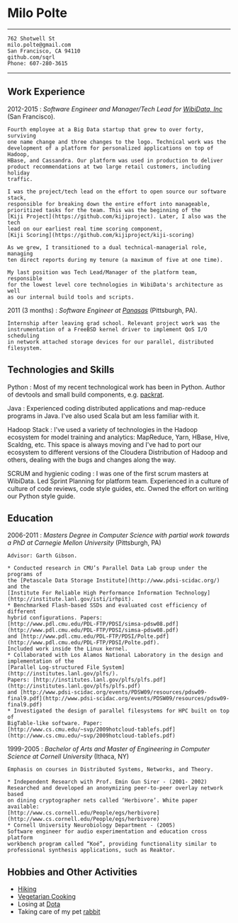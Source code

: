 Milo Polte
==========


----

`762 Shotwell St                                      milo.polte@gmail.com`  
`San Francisco, CA 94110                                   github.com/sqrl`  
`Phone: 607-280-3615                                       `  

----


Work Experience
---------------

2012-2015
:   *Software Engineer and Manager/Tech Lead for [WibiData, Inc](https://www.wibidata.com)* (San Francisco).
    
    Fourth employee at a Big Data startup that grew to over forty, surviving
    one name change and three changes to the logo. Technical work was the
    development of a platform for personalized applications on top of Hadoop,
    HBase, and Cassandra. Our platform was used in production to deliver
    product recommendations at two large retail customers, including holiday
    traffic.
    
    I was the project/tech lead on the effort to open source our software stack,
    responsible for breaking down the entire effort into manageable,
    prioritized tasks for the team. This was the beginning of the
    [Kiji Project](https://github.com/kijiproject). Later, I also was the tech
    lead on our earliest real time scoring component,
    [Kiji Scoring](https://github.com/kijiproject/kiji-scoring)
    
    As we grew, I transitioned to a dual technical-managerial role, managing
    ten direct reports during my tenure (a maximum of five at one time).
    
    My last position was Tech Lead/Manager of the platform team, responsible
    for the lowest level core technologies in WibiData's architecture as well
    as our internal build tools and scripts.

2011 (3 months)
:   *Software Engineer at [Panasas](http://www.panasas.com/)* (Pittsburgh, PA).

    Internship after leaving grad school. Relevant project work was the
    instrumentation of a FreeBSD kernel driver to implement QoS I/O scheduling
    in network attached storage devices for our parallel, distributed
    filesystem.
    
Technologies and Skills
-----------------------
Python
:   Most of my recent technological work has been in Python. Author of devtools
    and small build components, e.g.
    [packrat](https://github.com/sqrl/packrat).

Java
:   Experienced coding distributed applications and map-reduce programs in
    Java. I've also used Scala but am less familiar with it.

Hadoop Stack
:   I've used a variety of technologies in the Hadoop ecosystem for model
    training and analytics: MapReduce, Yarn, HBase, Hive, Scaldng, etc. This space is always moving and I've had to port our ecosystem to different versions of the Cloudera Distribution of Hadoop and others, dealing with the bugs and changes along the way.

SCRUM and hygienic coding
:   I was one of the first scrum masters at WibiData. Led Sprint Planning for
    platform team. Experienced in a culture of culture of code reviews, code
    style guides, etc. Owned the effort on writing our Python style guide.

Education
---------

2006-2011
:   *Masters Degree in Computer Science with partial work towards a PhD at
    Carnegie Mellon University* (Pittsburgh, PA)
    
    Advisor: Garth Gibson.
    
    * Conducted research in CMU’s Parallel Data Lab group under the programs of 
    the [Petascale Data Storage Institute](http://www.pdsi-scidac.org/) and the
    [Institute For Reliable High Performance Information Technology](http://institute.lanl.gov/isti/irhpit).
    * Benchmarked Flash-based SSDs and evaluated cost efficiency of different
    hybrid configurations. Papers:
    [http://www.pdl.cmu.edu/PDL-FTP/PDSI/simsa-pdsw08.pdf](http://www.pdl.cmu.edu/PDL-FTP/PDSI/simsa-pdsw08.pdf)
    and [http://www.pdl.cmu.edu/PDL-FTP/PDSI/Polte.pdf](http://www.pdl.cmu.edu/PDL-FTP/PDSI/Polte.pdf).
    Included work inside the Linux kernel.
    * Collaborated with Los Alamos National Laboratory in the design and
    implementation of the
    [Parallel Log-structured File System](http://institutes.lanl.gov/plfs/).
    Papers: [http://institutes.lanl.gov/plfs/plfs.pdf](http://institutes.lanl.gov/plfs/plfs.pdf)
    and [http://www.pdsi-scidac.org/events/PDSW09/resources/pdsw09-final9.pdf](http://www.pdsi-scidac.org/events/PDSW09/resources/pdsw09-final9.pdf)
    * Investigated the design of parallel filesystems for HPC built on top of
    BigTable-like software. Paper:
    [http://www.cs.cmu.edu/~svp/2009hotcloud-tablefs.pdf](http://www.cs.cmu.edu/~svp/2009hotcloud-tablefs.pdf)
    
1999-2005
:   *Bachelor of Arts and Master of Engineering in Computer Science at Cornell
    University* (Ithaca, NY)
    
    Emphasis on courses in Distributed Systems, Networks, and Theory.
    
    * Independent Research with Prof. Emin Gun Sirer - (2001- 2002)
    Researched and developed an anonymizing peer-to-peer overlay network based
    on dining cryptographer nets called ‘Herbivore’. White paper available:
    [http://www.cs.cornell.edu/People/egs/herbivore](http://www.cs.cornell.edu/People/egs/herbivore)
    * Cornell University Neurobiology Department - (2005)
    Software engineer for audio experimentation and education cross platform
    workbench program called “Koé”, providing functionality similar to
    professional synthesis applications, such as Reaktor.

Hobbies and Other Activities
----------------------------

* [Hiking](http://i.imgur.com/ApbbKi8.jpg)
* [Vegetarian Cooking](http://markbittman.com/book/how-to-cook-everything-vegetarian/)
* Losing at [Dota](http://blog.dota2.com/)
* Taking care of my pet [rabbit](https://www.youtube.com/watch?v=SzU_dGHykZ4)